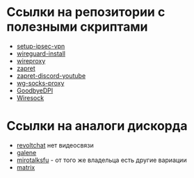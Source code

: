 # Ссылки на репозитории с полезными скриптами

- [setup-ipsec-vpn](https://github.com/hwdsl2/setup-ipsec-vpn/tree/master)
- [wireguard-install](https://github.com/hwdsl2/wireguard-install/tree/master)
- [wireproxy](https://github.com/whyvl/wireproxy/tree/master)
- [zapret](https://github.com/bol-van/zapret/tree/master)
- [zapret-discord-youtube](https://github.com/Flowseal/zapret-discord-youtube/tree/main)
- [wg-socks-proxy](https://github.com/dennislapchenko/wg-socks-proxy)
- [GoodbyeDPI](https://github.com/ValdikSS/GoodbyeDPI)
- [Wiresock](https://wiresock.net/wiresock-secure-connect/download)

# Ссылки на аналоги дискорда

- [revoltchat](https://github.com/revoltchat/self-hosted) нет видеосвязи
- [galene](https://galene.org/)
- [mirotalksfu](https://github.com/miroslavpejic85/mirotalksfu) - от того же владельца есть другие вариации 
- [matrix](https://matrix.org/)
